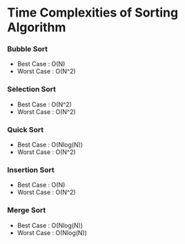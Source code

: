# Time Complexities of Sorting Algorithm

### Bubble Sort
 * Best Case : O(N)
 * Worst Case : O(N^2)

### Selection Sort
 * Best Case : O(N^2)
 * Worst Case : O(N^2)

### Quick Sort
 * Best Case : O(Nlog(N))
 * Worst Case : O(N^2)

### Insertion Sort
 * Best Case : O(N)
 * Worst Case : O(N^2)

### Merge Sort
 * Best Case : O(Nlog(N))
 * Worst Case : O(Nlog(N))


 



 
